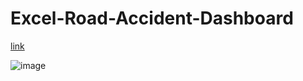 # Excel-Road-Accident-Dashboard


[link](https://docs.google.com/spreadsheets/d/1ZZ-Lx3q-Np_Z_twfKSzV7OGIE2ETjz2W/edit?usp=share_link&ouid=106150056468055416136&rtpof=true&sd=true)





![image](https://user-images.githubusercontent.com/115613059/230178372-0355b3da-6927-422c-aa41-4193c4ca063c.png)


